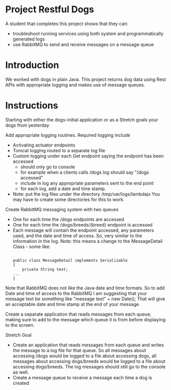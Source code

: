 # Project Restful Dogs

A student that completes this project shows that they can:
* troubleshoot running services using both system and programmatically generated logs
* use RabbitMQ to send and receive messages on a message queue

# Introduction

We worked with dogs in plain Java. This project returns dog data using Rest APIs with appropriate logging and makes use of message queues.

# Instructions

Starting with either the dogs-initial application or as a Stretch goals your dogs from yesterday

Add appropriate logging routines. Required logging include
  * Activating actuator endpoints
  * Tomcat logging routed to a separate log file
  * Custom logging under each Get endpoint saying the endpoint has been accessed
    * should only go to console
    * for example when a clients calls /dogs log should say "/dogs accessed"
    * include in log any appropriate parameters sent to the end point
    * for each log, add a date and time stamp.
  * Note: put the log files under the directory /tmp/var/logs/lambdajx You may have to create some directories for this to work.

Create RabbitMQ messaging system with two queues
  * One for each time the /dogs endpoints are accessed
  * One for each time the /dogs/breeds/{breed} endpoint is accessed
  * Each message will contain the endpoint accessed, any parameters used, and the date and time of access. So, very similar to the information in the log. Note: this means a change to the MessageDetail Class - some like:  
    ```import java.io.Serializable;
    
    public class MessageDetail implements Serializable
    {
        private String text;
    ...
    }

Note that RabbitMQ does not like the Java date and time formats. So to add Date and time of access to the RabbitMQ I am suggesting that your message text be something like "message text" + new Date(); That will give an acceptable date and time stamp at the end of your message.

Create a separate application that reads messages from each queue, making sure to add to the message which queue it is from before displaying to the screen.

Stretch Goal
  * Create an application that reads messages from each queue and writes the message to a log file for that queue. So all messages about accessing /dogs would be logged to a file about accessing dogs, all messages about accessing dogs/breeds would be logged to a file about accessing dogs/breeds. The log messages should still go to the console as well.
  * Create a message queue to receive a message each time a dog is created
